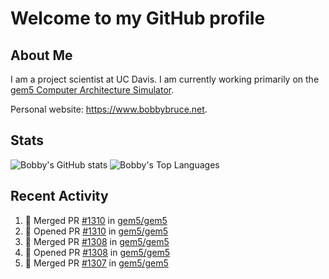 # Welcome to my GitHub profile

## About Me

I am a project scientist at UC Davis. I am currently working primarily on the [gem5 Computer Architecture Simulator](https://github.com/gem5).

Personal website: <https://www.bobbybruce.net>.

## Stats

![Bobby's GitHub stats](https://github-readme-stats.vercel.app/api?username=bobbyrbruce&show_icons=true&theme=responsive&include_all_commits=true&count_private=true&show=reviews&disable_animations=true)
![Bobby's Top Languages ](https://github-readme-stats.vercel.app/api/top-langs/?username=bobbyrbruce&layout=compact&theme=responsive&count_private=true&langs_count=10&disable_animations=true)

## Recent Activity

<!--START_SECTION:activity-->
1. 🎉 Merged PR [#1310](https://github.com/gem5/gem5/pull/1310) in [gem5/gem5](https://github.com/gem5/gem5)
2. 💪 Opened PR [#1310](https://github.com/gem5/gem5/pull/1310) in [gem5/gem5](https://github.com/gem5/gem5)
3. 🎉 Merged PR [#1308](https://github.com/gem5/gem5/pull/1308) in [gem5/gem5](https://github.com/gem5/gem5)
4. 💪 Opened PR [#1308](https://github.com/gem5/gem5/pull/1308) in [gem5/gem5](https://github.com/gem5/gem5)
5. 🎉 Merged PR [#1307](https://github.com/gem5/gem5/pull/1307) in [gem5/gem5](https://github.com/gem5/gem5)
<!--END_SECTION:activity-->
